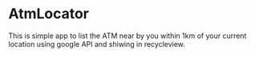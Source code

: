 # AtmLocator
This is simple app to list the ATM near by you within 1km of your current location  using google API and shiwing in recycleview.
